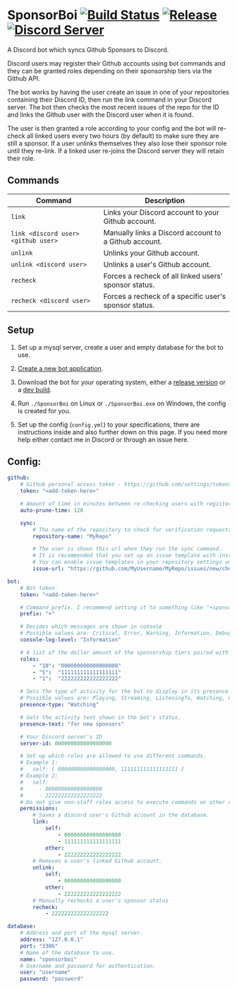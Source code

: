 # SponsorBoi [![Build Status](https://jenkins.karlofduty.com/job/CI/job/SponsorBoi/job/master/badge/icon)](https://jenkins.karlofduty.com/blue/organizations/jenkins/CI%2FSponsorBoi/activity) <!--[![Downloads](https://img.shields.io/github/downloads/KarlOfDuty/SponsorBoi/total.svg)](https://github.com/KarlOfDuty/SponsorBoi/releases)--> [![Release](https://img.shields.io/github/release/KarlofDuty/SponsorBoi.svg)](https://github.com/KarlOfDuty/SponsorBoi/releases) [![Discord Server](https://img.shields.io/discord/430468637183442945.svg?label=discord)](https://discord.gg/C5qMvkj)
A Discord bot which syncs Github Sponsors to Discord.

Discord users may register their Github accounts using bot commands and they can be granted roles depending on their sponsorship tiers via the Github API.

The bot works by having the user create an issue in one of your repositories containing their Discord ID, then run the link command in your Discord server. The bot then checks the most recent issues of the repo for the ID and links the Github user with the Discord user when it is found.

The user is then granted a role according to your config and the bot will re-check all linked users every two hours (by default) to make sure they are still a sponsor. If a user unlinks themselves they also lose their sponsor role until they re-link. If a linked user re-joins the Discord server they will retain their role.

## Commands

| Command | Description |
|--- |---- |
| `link` | Links your Discord account to your Github account. |
| `link <discord user> <github user>` | Manually links a Discord account to a Github account. |
| `unlink` | Unlinks your Github account. |
| `unlink <discord user>` | Unlinks a user's Github account. |
| `recheck` | Forces a recheck of all linked users' sponsor status. |
| `recheck <discord user>` | Forces a recheck of a specific user's sponsor status. |

## Setup

1. Set up a mysql server, create a user and empty database for the bot to use.

2. [Create a new bot application](https://discordpy.readthedocs.io/en/latest/discord.html).

3. Download the bot for your operating system, either a [release version](https://github.com/KarlOfDuty/SponsorBoi/releases) or a [dev build](https://jenkins.karlofduty.com/blue/organizations/jenkins/SponsorBoi/activity).

4. Run `./SponsorBoi` on Linux or `./SponsorBoi.exe` on Windows, the config is created for you.

5. Set up the config (`config.yml`) to your specifications, there are instructions inside and also further down on this page. If you need more help either contact me in Discord or through an issue here.

## Config:
```yaml
github:
    # Github personal access token - https://github.com/settings/tokens - Requires 'read:org' permission (and maybe 'read:user'?) to fetch sponsors.
    token: "<add-token-here>"

    # Amount of time in minutes between re-checking users with registered roles, recommended to keep high.
    auto-prune-time: 120

    sync:
        # The name of the repository to check for verification requests, must be owned by the same user as the token above.
        repository-name: "MyRepo"

        # The user is shown this url when they run the sync command.
        # It is recommended that you set up an issue template with instructions for the user and link directly to it here.
        # You can enable issue templates in your repository settings under 'Options->Issues->Set up Templates'.
        issue-url: "https://github.com/MyUsername/MyRepo/issues/new/choose"

bot:
    # Bot token.
    token: "<add-token-here>"

    # Command prefix. I recommend setting it to something like "+sponsor " if you have other bots that might need the single character prefix.
    prefix: "+"

    # Decides which messages are shown in console
    # Possible values are: Critical, Error, Warning, Information, Debug.
    console-log-level: "Information"

    # A list of the dollar amount of the sponsorship tiers paired with corresponding role ids.
    roles:
        - "10": "000000000000000000"
        - "5":  "111111111111111111"
        - "1":  "222222222222222222"

    # Sets the type of activity for the bot to display in its presence status.
    # Possible values are: Playing, Streaming, ListeningTo, Watching, Competing.
    presence-type: "Watching"

    # Sets the activity text shown in the bot's status.
    presence-text: "for new sponsors"

    # Your Discord server's ID
    server-id: 000000000000000000

    # Set up which roles are allowed to use different commands.
    # Example 1:
    #   self: [ 000000000000000000, 111111111111111111 ]
    # Example 2:
    #   self:
    #     - 000000000000000000
    #     - 222222222222222222
    # Do not give non-staff roles access to execute commands on other users.
    permissions:
        # Saves a discord user's Github account in the database.
        link:
            self:
                - 000000000000000000
                - 111111111111111111
            other:
                - 222222222222222222
        # Removes a user's linked Github account.
        unlink:
            self:
                - 000000000000000000
            other:
                - 222222222222222222
        # Manually rechecks a user's sponsor status
        recheck:
            - 222222222222222222

database:
    # Address and port of the mysql server.
    address: "127.0.0.1"
    port: "3306"
    # Name of the database to use.
    name: "sponsorboi"
    # Username and password for authentication.
    user: "username"
    password: "password"

```
